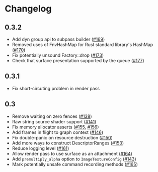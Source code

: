 # Changelog

## 0.3.2

* Add dyn group api to subpass builder ([#169])
* Removed uses of FnvHashMap for Rust standard library's HashMap ([#170])
* Fix potentially unsound Factory::drop ([#173])
* Check that surface presentation supported by the queue ([#177])

## 0.3.1

* Fix short-circuting problem in render pass

## 0.3

* Remove waiting on zero fences ([#138])
* Raw string source shader support ([#141])
* Fix memory allocator asserts ([#155], [#156])
* Add frames in flight to graph context ([#146])
* Fix double-panic on resource destruction ([#150])
* Add more ways to construct DescriptorRanges ([#153])
* Reduce logging level ([#161])
* Allow render pass to use surface as an attachment ([#164])
* Add `premultiply_alpha` option to `ImageTextureConfig` ([#143])
* Mark potentially unsafe command recording methods ([#165])

[#138]: https://github.com/amethyst/rendy/pull/138
[#141]: https://github.com/amethyst/rendy/pull/141
[#143]: https://github.com/amethyst/rendy/pull/143
[#146]: https://github.com/amethyst/rendy/pull/146
[#150]: https://github.com/amethyst/rendy/pull/150
[#153]: https://github.com/amethyst/rendy/pull/153
[#155]: https://github.com/amethyst/rendy/pull/155
[#156]: https://github.com/amethyst/rendy/pull/156
[#161]: https://github.com/amethyst/rendy/pull/161
[#164]: https://github.com/amethyst/rendy/pull/164
[#165]: https://github.com/amethyst/rendy/pull/165
[#169]: https://github.com/amethyst/rendy/pull/169
[#170]: https://github.com/amethyst/rendy/pull/170
[#173]: https://github.com/amethyst/rendy/pull/173
[#177]: https://github.com/amethyst/rendy/pull/177
